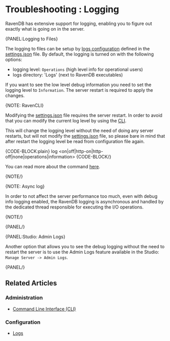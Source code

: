﻿# Troubleshooting : Logging

RavenDB has extensive support for logging, enabling you to figure out exactly what is going on in the server.

{PANEL:Logging to Files}

The logging to files can be setup by [logs configuration](../../server/configuration/logs-configuration) defined in the [settings.json](../configuration/configuration-options#json) file. By default, the logging
is turned on with the following options:

- logging level: `Operations` (high level info for operational users)
- logs directory: 'Logs' (next to RavenDB executables)

If you want to see the low level debug information you need to set the logging level to `Information`. The server restart is required to apply the changes.

{NOTE: RavenCLI}

Modifying the [settings.json](../configuration/configuration-options#json) file requires the server restart. In order to avoid that you can modify the current log level by using the [CLI](../../server/administration/cli). 

This will change the logging level without the need of doing any server restarts, but will not modify the [settings.json](../configuration/configuration-options#json) file, so please bare in mind that after restart the logging level be read from configuration file again.

{CODE-BLOCK:plain}
log <on|off|http-on|http-off|none|operations|information>
{CODE-BLOCK/}

You can read more about the command [here](../../server/administration/cli#log).

{NOTE/}

{NOTE: Async log}

In order to not affect the server performance too much, even with debug info logging enabled, the RavenDB logging is asynchronous and 
handled by the dedicated thread responsible for executing the I/O operations.

{NOTE/}

{PANEL/}

{PANEL:Studio: Admin Logs}

Another option that allows you to see the debug logging without the need to restart the server is to use the Admin Logs feature available in the Studio: `Manage Server -> Admin Logs`.

{PANEL/}

## Related Articles

### Administration

- [Command Line Interface (CLI)](../../server/administration/cli)

### Configuration

- [Logs](../../server/configuration/logs-configuration)
